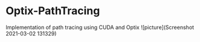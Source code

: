 # Optix-PathTracing
Implementation of path tracing using CUDA and Optix
![picture](Screenshot 2021-03-02 131329)
